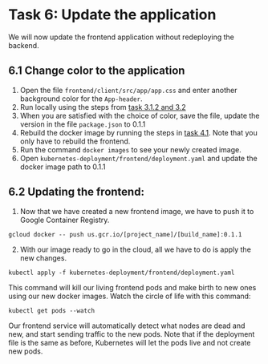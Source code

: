 # Task 6: Update the application

We will now update the frontend application without redeploying the backend.

## 6.1 Change color to the application 
1. Open the file `frontend/client/src/app/app.css` and enter another background color for the `App-header`.
2. Run locally using the steps from [task 3.1.2 and 3.2](run-application-locally.md)
3. When you are satisfied with the choice of color, save the file, update the version in the file `package.json` to 0.1.1
4. Rebuild the docker image by running the steps in [task 4.1](build-docker-images.md). Note that you only have to rebuild the frontend.
5. Run the command `docker images` to see your newly created image.
6. Open `kubernetes-deployment/frontend/deployment.yaml` and update the docker image path to 0.1.1


## 6.2 Updating the frontend:
1. Now that we have created a new frontend image, we have to push it to Google Container Registry.

```
gcloud docker -- push us.gcr.io/[project_name]/[build_name]:0.1.1
```

2. With our image ready to go in the cloud, all we have to do is apply the new changes.

```
kubectl apply -f kubernetes-deployment/frontend/deployment.yaml
```
This command will kill our living frontend pods and make birth to new ones using our new docker images.
Watch the circle of life with this command:
```
kubectl get pods --watch
```
Our frontend service will automatically detect what nodes are dead and new, and start sending traffic to the new pods.
Note that if the deployment file is the same as before, Kubernetes will let the pods live and not create new pods.

